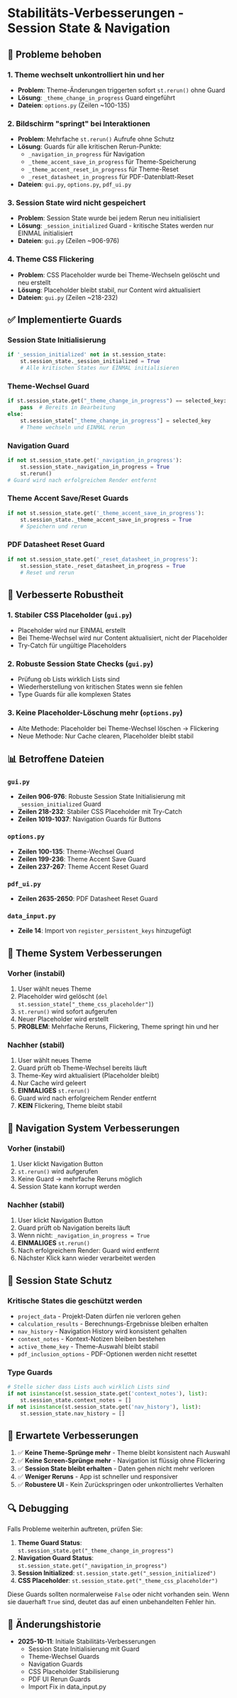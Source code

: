 # Stabilitäts-Verbesserungen - Session State & Navigation

## 🎯 Probleme behoben

### 1. **Theme wechselt unkontrolliert hin und her**

- **Problem**: Theme-Änderungen triggerten sofort `st.rerun()` ohne Guard
- **Lösung**: `_theme_change_in_progress` Guard eingeführt
- **Dateien**: `options.py` (Zeilen ~100-135)

### 2. **Bildschirm "springt" bei Interaktionen**

- **Problem**: Mehrfache `st.rerun()` Aufrufe ohne Schutz
- **Lösung**: Guards für alle kritischen Rerun-Punkte:
  - `_navigation_in_progress` für Navigation
  - `_theme_accent_save_in_progress` für Theme-Speicherung
  - `_theme_accent_reset_in_progress` für Theme-Reset
  - `_reset_datasheet_in_progress` für PDF-Datenblatt-Reset
- **Dateien**: `gui.py`, `options.py`, `pdf_ui.py`

### 3. **Session State wird nicht gespeichert**

- **Problem**: Session State wurde bei jedem Rerun neu initialisiert
- **Lösung**: `_session_initialized` Guard - kritische States werden nur EINMAL initialisiert
- **Dateien**: `gui.py` (Zeilen ~906-976)

### 4. **Theme CSS Flickering**

- **Problem**: CSS Placeholder wurde bei Theme-Wechseln gelöscht und neu erstellt
- **Lösung**: Placeholder bleibt stabil, nur Content wird aktualisiert
- **Dateien**: `gui.py` (Zeilen ~218-232)

## ✅ Implementierte Guards

### Session State Initialisierung

```python
if '_session_initialized' not in st.session_state:
    st.session_state._session_initialized = True
    # Alle kritischen States nur EINMAL initialisieren
```

### Theme-Wechsel Guard

```python
if st.session_state.get("_theme_change_in_progress") == selected_key:
    pass  # Bereits in Bearbeitung
else:
    st.session_state["_theme_change_in_progress"] = selected_key
    # Theme wechseln und EINMAL rerun
```

### Navigation Guard

```python
if not st.session_state.get('_navigation_in_progress'):
    st.session_state._navigation_in_progress = True
    st.rerun()
# Guard wird nach erfolgreichem Render entfernt
```

### Theme Accent Save/Reset Guards

```python
if not st.session_state.get('_theme_accent_save_in_progress'):
    st.session_state._theme_accent_save_in_progress = True
    # Speichern und rerun
```

### PDF Datasheet Reset Guard

```python
if not st.session_state.get('_reset_datasheet_in_progress'):
    st.session_state._reset_datasheet_in_progress = True
    # Reset und rerun
```

## 🔧 Verbesserte Robustheit

### 1. **Stabiler CSS Placeholder** (`gui.py`)

- Placeholder wird nur EINMAL erstellt
- Bei Theme-Wechsel wird nur Content aktualisiert, nicht der Placeholder
- Try-Catch für ungültige Placeholders

### 2. **Robuste Session State Checks** (`gui.py`)

- Prüfung ob Lists wirklich Lists sind
- Wiederherstellung von kritischen States wenn sie fehlen
- Type Guards für alle komplexen States

### 3. **Keine Placeholder-Löschung mehr** (`options.py`)

- Alte Methode: Placeholder bei Theme-Wechsel löschen → Flickering
- Neue Methode: Nur Cache clearen, Placeholder bleibt stabil

## 📊 Betroffene Dateien

### `gui.py`

- **Zeilen 906-976**: Robuste Session State Initialisierung mit `_session_initialized` Guard
- **Zeilen 218-232**: Stabiler CSS Placeholder mit Try-Catch
- **Zeilen 1019-1037**: Navigation Guards für Buttons

### `options.py`

- **Zeilen 100-135**: Theme-Wechsel Guard
- **Zeilen 199-236**: Theme Accent Save Guard
- **Zeilen 237-267**: Theme Accent Reset Guard

### `pdf_ui.py`

- **Zeilen 2635-2650**: PDF Datasheet Reset Guard

### `data_input.py`

- **Zeile 14**: Import von `register_persistent_keys` hinzugefügt

## 🎨 Theme System Verbesserungen

### Vorher (instabil)

1. User wählt neues Theme
2. Placeholder wird gelöscht (`del st.session_state["_theme_css_placeholder"]`)
3. `st.rerun()` wird sofort aufgerufen
4. Neuer Placeholder wird erstellt
5. **PROBLEM**: Mehrfache Reruns, Flickering, Theme springt hin und her

### Nachher (stabil)

1. User wählt neues Theme
2. Guard prüft ob Theme-Wechsel bereits läuft
3. Theme-Key wird aktualisiert (Placeholder bleibt)
4. Nur Cache wird geleert
5. **EINMALIGES** `st.rerun()`
6. Guard wird nach erfolgreichem Render entfernt
7. **KEIN** Flickering, Theme bleibt stabil

## 🚀 Navigation System Verbesserungen

### Vorher (instabil)

1. User klickt Navigation Button
2. `st.rerun()` wird aufgerufen
3. Keine Guard → mehrfache Reruns möglich
4. Session State kann korrupt werden

### Nachher (stabil)

1. User klickt Navigation Button
2. Guard prüft ob Navigation bereits läuft
3. Wenn nicht: `_navigation_in_progress = True`
4. **EINMALIGES** `st.rerun()`
5. Nach erfolgreichem Render: Guard wird entfernt
6. Nächster Klick kann wieder verarbeitet werden

## 💾 Session State Schutz

### Kritische States die geschützt werden

- `project_data` - Projekt-Daten dürfen nie verloren gehen
- `calculation_results` - Berechnungs-Ergebnisse bleiben erhalten
- `nav_history` - Navigation History wird konsistent gehalten
- `context_notes` - Kontext-Notizen bleiben bestehen
- `active_theme_key` - Theme-Auswahl bleibt stabil
- `pdf_inclusion_options` - PDF-Optionen werden nicht resettet

### Type Guards

```python
# Stelle sicher dass Lists auch wirklich Lists sind
if not isinstance(st.session_state.get('context_notes'), list):
    st.session_state.context_notes = []
if not isinstance(st.session_state.get('nav_history'), list):
    st.session_state.nav_history = []
```

## 🎯 Erwartete Verbesserungen

1. ✅ **Keine Theme-Sprünge mehr** - Theme bleibt konsistent nach Auswahl
2. ✅ **Keine Screen-Sprünge mehr** - Navigation ist flüssig ohne Flickering
3. ✅ **Session State bleibt erhalten** - Daten gehen nicht mehr verloren
4. ✅ **Weniger Reruns** - App ist schneller und responsiver
5. ✅ **Robustere UI** - Kein Zurückspringen oder unkontrolliertes Verhalten

## 🔍 Debugging

Falls Probleme weiterhin auftreten, prüfen Sie:

1. **Theme Guard Status**: `st.session_state.get("_theme_change_in_progress")`
2. **Navigation Guard Status**: `st.session_state.get("_navigation_in_progress")`
3. **Session Initialized**: `st.session_state.get("_session_initialized")`
4. **CSS Placeholder**: `st.session_state.get("_theme_css_placeholder")`

Diese Guards sollten normalerweise `False` oder nicht vorhanden sein.
Wenn sie dauerhaft `True` sind, deutet das auf einen unbehandelten Fehler hin.

## 📝 Änderungshistorie

- **2025-10-11**: Initiale Stabilitäts-Verbesserungen
  - Session State Initialisierung mit Guard
  - Theme-Wechsel Guards
  - Navigation Guards
  - CSS Placeholder Stabilisierung
  - PDF UI Rerun Guards
  - Import Fix in data_input.py
